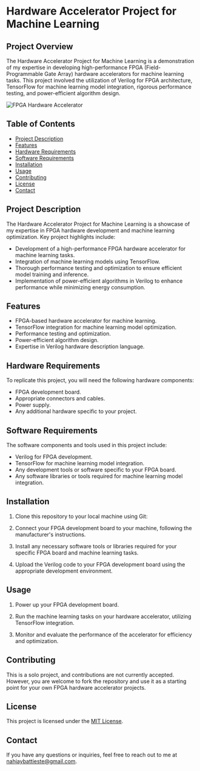 # Hardware Accelerator Project for Machine Learning

## Project Overview

The Hardware Accelerator Project for Machine Learning is a demonstration of my expertise in developing high-performance FPGA (Field-Programmable Gate Array) hardware accelerators for machine learning tasks. This project involved the utilization of Verilog for FPGA architecture, TensorFlow for machine learning model integration, rigorous performance testing, and power-efficient algorithm design.

![FPGA Hardware Accelerator](link_to_image.png)

## Table of Contents
- [Project Description](#project-description)
- [Features](#features)
- [Hardware Requirements](#hardware-requirements)
- [Software Requirements](#software-requirements)
- [Installation](#installation)
- [Usage](#usage)
- [Contributing](#contributing)
- [License](#license)
- [Contact](#contact)

## Project Description

The Hardware Accelerator Project for Machine Learning is a showcase of my expertise in FPGA hardware development and machine learning optimization. Key project highlights include:

- Development of a high-performance FPGA hardware accelerator for machine learning tasks.
- Integration of machine learning models using TensorFlow.
- Thorough performance testing and optimization to ensure efficient model training and inference.
- Implementation of power-efficient algorithms in Verilog to enhance performance while minimizing energy consumption.

## Features

- FPGA-based hardware accelerator for machine learning.
- TensorFlow integration for machine learning model optimization.
- Performance testing and optimization.
- Power-efficient algorithm design.
- Expertise in Verilog hardware description language.

## Hardware Requirements

To replicate this project, you will need the following hardware components:

- FPGA development board.
- Appropriate connectors and cables.
- Power supply.
- Any additional hardware specific to your project.

## Software Requirements

The software components and tools used in this project include:

- Verilog for FPGA development.
- TensorFlow for machine learning model integration.
- Any development tools or software specific to your FPGA board.
- Any software libraries or tools required for machine learning model integration.

## Installation

1. Clone this repository to your local machine using Git:

2. Connect your FPGA development board to your machine, following the manufacturer's instructions.

3. Install any necessary software tools or libraries required for your specific FPGA board and machine learning tasks.

4. Upload the Verilog code to your FPGA development board using the appropriate development environment.

## Usage

1. Power up your FPGA development board.

2. Run the machine learning tasks on your hardware accelerator, utilizing TensorFlow integration.

3. Monitor and evaluate the performance of the accelerator for efficiency and optimization.

## Contributing

This is a solo project, and contributions are not currently accepted. However, you are welcome to fork the repository and use it as a starting point for your own FPGA hardware accelerator projects.

## License

This project is licensed under the [MIT License](LICENSE).

## Contact

If you have any questions or inquiries, feel free to reach out to me at [nahjaybattieste@gmail.com](mailto:nahjaybattieste@gmail.com).
